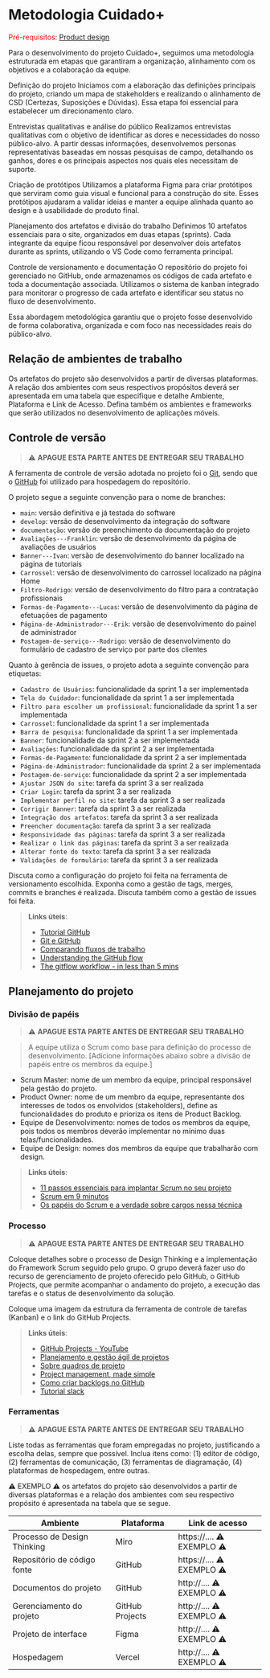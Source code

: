 
# Metodologia Cuidado+

<span style="color:red">Pré-requisitos: <a href="03-Product-design.md"> Product design</a></span>

Para o desenvolvimento do projeto Cuidado+, seguimos uma metodologia estruturada em etapas que garantiram a organização, alinhamento com os objetivos e a colaboração da equipe.

Definição do projeto
Iniciamos com a elaboração das definições principais do projeto, criando um mapa de stakeholders e realizando o alinhamento de CSD (Certezas, Suposições e Dúvidas). Essa etapa foi essencial para estabelecer um direcionamento claro.

Entrevistas qualitativas e análise do público
Realizamos entrevistas qualitativas com o objetivo de identificar as dores e necessidades do nosso público-alvo. A partir dessas informações, desenvolvemos personas representativas baseadas em nossas pesquisas de campo, detalhando os ganhos, dores e os principais aspectos nos quais eles necessitam de suporte.

Criação de protótipos
Utilizamos a plataforma Figma para criar protótipos que serviram como guia visual e funcional para a construção do site. Esses protótipos ajudaram a validar ideias e manter a equipe alinhada quanto ao design e à usabilidade do produto final.

Planejamento dos artefatos e divisão do trabalho
Definimos 10 artefatos essenciais para o site, organizados em duas etapas (sprints). Cada integrante da equipe ficou responsável por desenvolver dois artefatos durante as sprints, utilizando o VS Code como ferramenta principal.

Controle de versionamento e documentação
O repositório do projeto foi gerenciado no GitHub, onde armazenamos os códigos de cada artefato e toda a documentação associada. Utilizamos o sistema de kanban integrado para monitorar o progresso de cada artefato e identificar seu status no fluxo de desenvolvimento.

Essa abordagem metodológica garantiu que o projeto fosse desenvolvido de forma colaborativa, organizada e com foco nas necessidades reais do público-alvo.

## Relação de ambientes de trabalho

Os artefatos do projeto são desenvolvidos a partir de diversas plataformas. A relação dos ambientes com seus respectivos propósitos deverá ser apresentada em uma tabela que especifique e detalhe Ambiente, Plataforma e Link de Acesso. Defina também os ambientes e frameworks que serão utilizados no desenvolvimento de aplicações móveis.

## Controle de versão

> ⚠️ **APAGUE ESTA PARTE ANTES DE ENTREGAR SEU TRABALHO**

A ferramenta de controle de versão adotada no projeto foi o [Git](https://git-scm.com/), sendo que o [GitHub](https://github.com) foi utilizado para hospedagem do repositório.

O projeto segue a seguinte convenção para o nome de branches:

- `main`: versão definitiva e já testada do software
- `develop`: versão de desenvolvimento da integração do software
- `documentação`: versão de preenchimento da documentação do projeto
- `Avaliações---Franklin`: versão de desenvolvimento da página de avaliações de usuários
- `Banner---Ivan`: versão de desenvolvimento do banner localizado na página de tutoriais
- `Carrossel`: versão de desenvolvimento do carrossel localizado na página Home
- `Filtro-Rodrigo`: versão de desenvolvimento do filtro para a contratação profissionais
- `Formas-de-Pagamento---Lucas`: versão de desenvolvimento da página de efetuações de pagamento
- `Página-de-Administrador---Erik`: versão de desenvolvimento do painel de administrador
- `Postagem-de-serviço---Rodrigo`: versão de desenvolvimento do formulário de cadastro de serviço por parte dos clientes

Quanto à gerência de issues, o projeto adota a seguinte convenção para etiquetas:


- `Cadastro de Usuários`: funcionalidade da sprint 1 a ser implementada
- `Tela do Cuidador`: funcionalidade da sprint 1 a ser implementada
- `Filtro para escolher um profissional`: funcionalidade da sprint 1 a ser implementada
- `Carrossel`: funcionalidade da sprint 1 a ser implementada
- `Barra de pesquisa`: funcionalidade da sprint 1 a ser implementada
- `Banner`: funcionalidade da sprint 2 a ser implementada
- `Avaliações`: funcionalidade da sprint 2 a ser implementada
- `Formas-de-Pagamento`: funcionalidade da sprint 2 a ser implementada
- `Página-de-Administrador`: funcionalidade da sprint 2 a ser implementada
- `Postagem-de-serviço`: funcionalidade da sprint 2 a ser implementada
- `Ajustar JSON do site`: tarefa da sprint 3 a ser realizada
- `Criar Login`:  tarefa da sprint 3 a ser realizada
- `Implementar perfil no site`:  tarefa da sprint 3 a ser realizada
- `Corrigir Banner`:  tarefa da sprint 3 a ser realizada
- `Integração dos artefatos`:  tarefa da sprint 3 a ser realizada
- `Preencher documentação`:  tarefa da sprint 3 a ser realizada
- `Responsividade das páginas`:  tarefa da sprint 3 a ser realizada
- `Realizar o link das páginas`:  tarefa da sprint 3 a ser realizada
- `Alterar fonte do texto`:  tarefa da sprint 3 a ser realizada
- `Validações de formulário`:  tarefa da sprint 3 a ser realizada

Discuta como a configuração do projeto foi feita na ferramenta de versionamento escolhida. Exponha como a gestão de tags, merges, commits e branches é realizada. Discuta também como a gestão de issues foi feita.

> **Links úteis**:
> - [Tutorial GitHub](https://guides.github.com/activities/hello-world/)
> - [Git e GitHub](https://www.youtube.com/playlist?list=PLHz_AreHm4dm7ZULPAmadvNhH6vk9oNZA)
> - [Comparando fluxos de trabalho](https://www.atlassian.com/br/git/tutorials/comparing-workflows)
> - [Understanding the GitHub flow](https://guides.github.com/introduction/flow/)
> - [The gitflow workflow - in less than 5 mins](https://www.youtube.com/watch?v=1SXpE08hvGs)

## Planejamento do projeto

###  Divisão de papéis

> ⚠️ **APAGUE ESTA PARTE ANTES DE ENTREGAR SEU TRABALHO**

> A equipe utiliza o Scrum como base para definição do processo de desenvolvimento. [Adicione informações abaixo sobre a divisão de papéis entre os membros da equipe.]

- Scrum Master: nome de um membro da equipe, principal responsável pela gestão do projeto.
- Product Owner: nome de um membro da equipe, representante dos interesses de todos os envolvidos (stakeholders), define as funcionalidades do produto e prioriza os itens de Product Backlog.
- Equipe de Desenvolvimento: nomes de todos os membros da equipe, pois todos os membros deverão implementar no mínimo duas telas/funcionalidades.
- Equipe de Design: nomes dos membros da equipe que trabalharão com design.

> **Links úteis**:
> - [11 passos essenciais para implantar Scrum no seu projeto](https://mindmaster.com.br/scrum-11-passos/)
> - [Scrum em 9 minutos](https://www.youtube.com/watch?v=XfvQWnRgxG0)
> - [Os papéis do Scrum e a verdade sobre cargos nessa técnica](https://www.atlassian.com/br/agile/scrum/roles)

### Processo

> ⚠️ **APAGUE ESTA PARTE ANTES DE ENTREGAR SEU TRABALHO**

Coloque detalhes sobre o processo de Design Thinking e a implementação do Framework Scrum seguido pelo grupo. O grupo deverá fazer uso do recurso de gerenciamento de projeto oferecido pelo GitHub, o GitHub Projects, que permite acompanhar o andamento do projeto, a execução das tarefas e o status de desenvolvimento da solução. 

Coloque uma imagem da estrutura da ferramenta de controle de tarefas (Kanban) e o link do GitHub Projects.
 
> **Links úteis**:
> - [GitHub Projects - YouTube](https://www.youtube.com/playlist?list=PLiO7XHcmTsldZR93nkTFmmWbCEVF_8F5H)
> - [Planejamento e gestão ágil de projetos](https://pucminas.instructure.com/courses/87878/pages/unidade-2-tema-2-utilizacao-de-ferramentas-para-controle-de-versoes-de-software)
> - [Sobre quadros de projeto](https://docs.github.com/pt/issues/organizing-your-work-with-project-boards/managing-project-boards/about-project-boards)
> - [Project management, made simple](https://github.com/features/project-management/)
> - [Como criar backlogs no GitHub](https://www.youtube.com/watch?v=RXEy6CFu9Hk)
> - [Tutorial slack](https://slack.com/intl/en-br/)

### Ferramentas

> ⚠️ **APAGUE ESTA PARTE ANTES DE ENTREGAR SEU TRABALHO**

Liste todas as ferramentas que foram empregadas no projeto, justificando a escolha delas, sempre que possível. Inclua itens como: (1) editor de código, (2) ferramentas de comunicação, (3) ferramentas de diagramação, (4) plataformas de hospedagem, entre outras.

⚠️ EXEMPLO ⚠️ os artefatos do projeto são desenvolvidos a partir de diversas plataformas e a relação dos ambientes com seu respectivo propósito é apresentada na tabela que se segue.

| Ambiente                            | Plataforma                         | Link de acesso                       |
|-------------------------------------|------------------------------------|--------------------------------------|
| Processo de Design Thinking         | Miro                               | https://....   ⚠️ EXEMPLO ⚠️        |
| Repositório de código fonte         | GitHub                             | https://....   ⚠️ EXEMPLO ⚠️        |
| Documentos do projeto               | GitHub                             | http://....    ⚠️ EXEMPLO ⚠️        |
| Gerenciamento do projeto            | GitHub Projects                    | http://....    ⚠️ EXEMPLO ⚠️        |
| Projeto de interface                | Figma                              | http://....    ⚠️ EXEMPLO ⚠️        |
| Hospedagem                          | Vercel                             | http://....    ⚠️ EXEMPLO ⚠️        |
 
